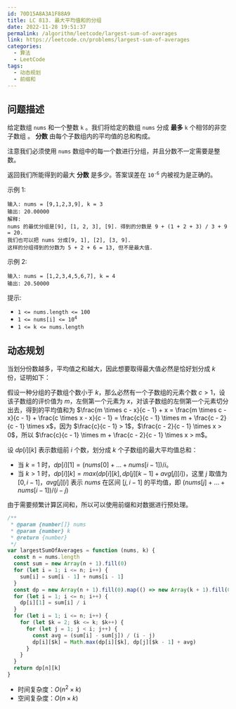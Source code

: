```yaml
---
id: 70D15A8A3A1F88A9
title: LC 813. 最大平均值和的分组
date: 2022-11-28 19:51:37
permalink: /algorithm/leetcode/largest-sum-of-averages
link: https://leetcode.cn/problems/largest-sum-of-averages
categories:
  - 算法
  - LeetCode
tags:
  - 动态规划
  - 前缀和
---
```


<Level :type='2'/>

## 问题描述

给定数组 `nums` 和一个整数 `k` 。我们将给定的数组 `nums` 分成 **最多** `k` 个相邻的非空子数组 。 **分数** 由每个子数组内的平均值的总和构成。

注意我们必须使用 `nums` 数组中的每一个数进行分组，并且分数不一定需要是整数。

返回我们所能得到的最大 **分数** 是多少。答案误差在 <code>10<sup>-6</sup></code> 内被视为是正确的。

示例 1:

```text
输入: nums = [9,1,2,3,9], k = 3
输出: 20.00000
解释:
nums 的最优分组是[9], [1, 2, 3], [9]. 得到的分数是 9 + (1 + 2 + 3) / 3 + 9 = 20.
我们也可以把 nums 分成[9, 1], [2], [3, 9].
这样的分组得到的分数为 5 + 2 + 6 = 13, 但不是最大值.
```

示例 2:

```text
输入: nums = [1,2,3,4,5,6,7], k = 4
输出: 20.50000

```

提示:

- `1 <= nums.length <= 100`
- <code>1 <= nums[i] <= 10<sup>4</sup></code>
- `1 <= k <= nums.length`

## 动态规划

当划分份数越多，平均值之和越大，因此想要取得最大值必然是恰好划分成 $k$ 份，证明如下：

假设一种分组的子数组个数小于 $k$，那么必然有一个子数组的元素个数 $c > 1$，设该子数组的评价值为 $m$，左侧第一个元素为
$x$，对该子数组的左侧第一个元素切分出去，得到的平均值和为 $\frac{m \times c - x}{c - 1} + x = \frac{m \times c - x}{c - 1} + \frac{c \times x - 
x}{c - 1} = \frac{c}{c - 1} \times m + \frac{c - 2}{c - 1} \times x$，因为 $\frac{c}{c - 1} > 1$，$\frac{c - 2}{c - 
1} \times x > 0$，所以 $\frac{c}{c - 1} \times m + \frac{c - 2}{c - 1} \times x > m$。

设 $dp[i][k]$ 表示数组前 $i$ 个数，划分成 $k$ 个子数组的最大平均值总和：

- 当 $k = 1$ 时，$dp[i][1] = (nums[0] + \dots + nums[i - 1]) / i$。
- 当 $k > 1$ 时，$dp[i][k] = max(dp[i][k], dp[j][k-1] + avg[j][i])$，这里 $j$ 取值为 $[0, i - 1]$，$avg[j][i]$ 表示 $nums$ 在区间 $[j,
i - 1]$ 的平均值，即 $(nums[j] + \dots + nums[i - 1]) / (i - j)$

由于需要频繁计算区间和，所以可以使用前缀和对数据进行预处理。

```javascript
/**
 * @param {number[]} nums
 * @param {number} k
 * @return {number}
 */
var largestSumOfAverages = function (nums, k) {
  const n = nums.length
  const sum = new Array(n + 1).fill(0)
  for (let i = 1; i <= n; i++) {
    sum[i] = sum[i - 1] + nums[i - 1]
  }
  const dp = new Array(n + 1).fill(0).map(() => new Array(k + 1).fill(0))
  for (let i = 1; i <= n; i++) {
    dp[i][1] = sum[i] / i
  }
  for (let i = 1; i <= n; i++) {
    for (let $k = 2; $k <= k; $k++) {
      for (let j = 1; j < i; j++) {
        const avg = (sum[i] - sum[j]) / (i - j)
        dp[i][$k] = Math.max(dp[i][$k], dp[j][$k - 1] + avg)
      }
    }
  }
  return dp[n][k]
}
```

- 时间复杂度：$O(n^2 \times k)$
- 空间复杂度：$O(n \times k)$
